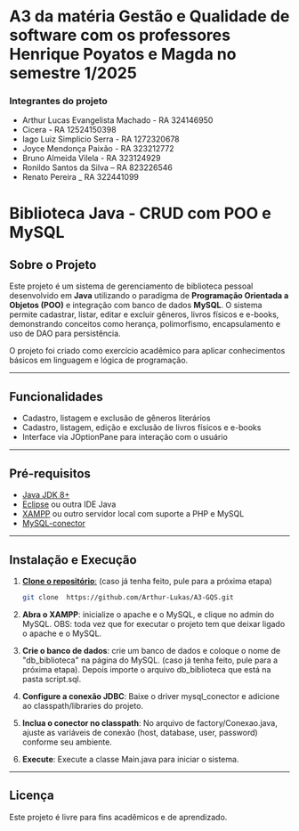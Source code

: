 # A3 da matéria Gestão e Qualidade de software com os professores Henrique Poyatos e Magda no semestre 1/2025

### Integrantes do projeto

- Arthur Lucas Evangelista Machado - RA 324146950
- Cicera - RA 12524150398
- Iago Luiz Simplicio Serra - RA 1272320678
- Joyce Mendonça Paixão - RA 323212772
- Bruno Almeida Vilela - RA 323124929
- Ronildo Santos da Silva – RA 823226546
- Renato Pereira _ RA 322441099

# Biblioteca Java - CRUD com POO e MySQL

## Sobre o Projeto

Este projeto é um sistema de gerenciamento de biblioteca pessoal desenvolvido em **Java** utilizando o paradigma de **Programação Orientada a Objetos (POO)** e integração com banco de dados **MySQL**. O sistema permite cadastrar, listar, editar e excluir gêneros, livros físicos e e-books, demonstrando conceitos como herança, polimorfismo, encapsulamento e uso de DAO para persistência.

O projeto foi criado como exercício acadêmico para aplicar conhecimentos básicos em linguagem e lógica de programação.

---

## Funcionalidades

- Cadastro, listagem e exclusão de gêneros literários
- Cadastro, listagem, edição e exclusão de livros físicos e e-books
- Interface via JOptionPane para interação com o usuário

---

## Pré-requisitos

- [Java JDK 8+](https://www.oracle.com/java/technologies/downloads/)
- [Eclipse](https://www.eclipse.org/) ou outra IDE Java
- [XAMPP](https://www.apachefriends.org/pt_br/index.html) ou outro servidor local com suporte a PHP e MySQL
- [MySQL-conector](https://dev.mysql.com/downloads/connector/j/)

---

## Instalação e Execução

1. <u>**Clone o repositório**:</u> (caso já tenha feito, pule para a próxima etapa)
   ```bash
   git clone  https://github.com/Arthur-Lukas/A3-GQS.git 

2. **Abra o XAMPP**: inicialize o apache e o MySQL, e clique no admin do MySQL. OBS: toda vez que for executar o projeto tem que deixar ligado o apache e o MySQL.

3. **Crie o banco de dados**: crie um banco de dados e coloque o nome de "db_biblioteca" na página do MySQL. (caso já tenha feito, pule para a próxima etapa). Depois
importe o arquivo db_biblioteca que está na pasta script.sql.

4. **Configure a conexão JDBC**:
Baixe o driver mysql_conector e adicione ao classpath/libraries do projeto.

5. **Inclua o conector no classpath**:
No arquivo de factory/Conexao.java, ajuste as variáveis de conexão (host, database, user, password) conforme seu ambiente.

6. **Execute**:
Execute a classe Main.java para iniciar o sistema.

---

## Licença

Este projeto é livre para fins acadêmicos e de aprendizado.

